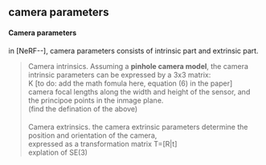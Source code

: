 camera parameters
---  

#### Camera parameters  
in [NeRF--], camera parameters consists of intrinsic part and extrinsic part.  
> Camera intrinsics. Assuming a __pinhole camera model__, the camera intrinsic parameters can be expressed by a 3x3 matrix:  
> K [to do: add the math fomula here, equation (6) in the paper]  
> camera focal lengths along the width and height of the sensor, and the principoe points in the inmage plane.  
> (find the defination of the above)
> ####
> Camera extrinsics. the camera extrinsic parameters determine the position and orientation of the camera,  
> expressed as a transformation matrix T=[R|t]  
> explation of SE(3)  
